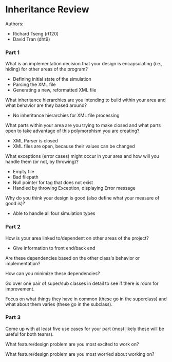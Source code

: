 # Inheritance Review

Authors:
* Richard Tseng (rt120)
* David Tran (dht9)

### Part 1
What is an implementation decision that your design is encapsulating (i.e., hiding) for other areas of the program?
* Defining initial state of the simulation
* Parsing the XML file
* Generating a new, reformatted XML file

What inheritance hierarchies are you intending to build within your area and what behavior are they based around?
* No inheritance hierarchies for XML file processing

What parts within your area are you trying to make closed and what parts open to take advantage of this polymorphism you are creating?
* XML Parser is closed
* XML files are open, because their values can be changed 

What exceptions (error cases) might occur in your area and how will you handle them (or not, by throwing)?
* Empty file
* Bad filepath
* Null pointer for tag that does not exist
* Handled by throwing Exception, displaying Error message

Why do you think your design is good (also define what your measure of good is)?
* Able to handle all four simulation types


### Part 2
How is your area linked to/dependent on other areas of the project?
* Give information to front end/back end

Are these dependencies based on the other class's behavior or implementation?

How can you minimize these dependencies?

Go over one pair of super/sub classes in detail to see if there is room for improvement. 

Focus on what things they have in common (these go in the superclass) and what about them varies (these go in the subclass).


### Part 3
Come up with at least five use cases for your part (most likely these will be useful for both teams).

What feature/design problem are you most excited to work on?

What feature/design problem are you most worried about working on?